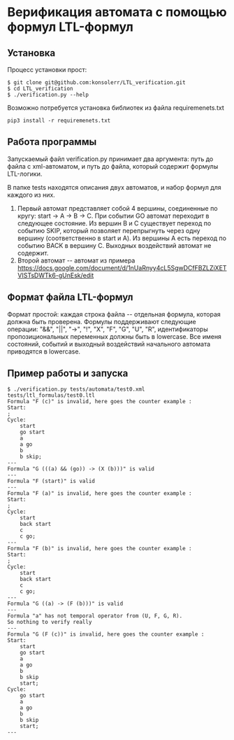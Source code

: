 # Верификация автомата с помощью формул LTL-формул

## Установка
Процесс установки прост:
```
$ git clone git@github.com:konsolerr/LTL_verification.git
$ cd LTL_verification
$ ./verification.py --help
```

Возможно потребуется установка библиотек из файла requiremenets.txt
```
pip3 install -r requiremenets.txt
```

## Работа программы

Запускаемый файл verification.py принимает два аргумента: путь до файла с xml-автоматом, и путь до файла, 
который содержит формулы LTL-логики.

В папке tests находятся описания двух автоматов, и набор формул для каждого из них.

1. Первый автомат представляет собой 4 вершины, соединенные по кругу: start -> A -> B -> C. При событии GO автомат переходит в следующее состояние. Из вершин B и C существует переход по событию SKIP, который позволяет перепрыгнуть через одну вершину (соответственно в start и A). Из вершины A есть переход по событию BACK в вершину C. Выходных воздействий автомат не содержит.
2. Второй автомат -- автомат из примера https://docs.google.com/document/d/1nUaRnyy4cL5SgwDCfFBZLZiXETVISTsDWTk6-gUnEsk/edit

## Формат файла LTL-формул

Формат простой: каждая строка файла -- отдельная формула, которая должна быть проверена. Формулы поддерживают следующие операции: "&&", "||", "->", "!", "X", "F", "G", "U", "R", идентификаторы пропозициональных переменных должны быть в lowercase. Все именя состояний, событий и выходный воздействий начального автомата приводятся в lowercase.

## Пример работы и запуска

```
$ ./verification.py tests/automata/test0.xml tests/ltl_formulas/test0.ltl 
Formula "F (c)" is invalid, here goes the counter example :
Start:
;
Cycle:
	start
	go start
	a
	a go
	b
	b skip;
---
Formula "G (((a) && (go)) -> (X (b)))" is valid
---
Formula "F (start)" is valid
---
Formula "F (a)" is invalid, here goes the counter example :
Start:
;
Cycle:
	start
	back start
	c
	c go;
---
Formula "F (b)" is invalid, here goes the counter example :
Start:
;
Cycle:
	start
	back start
	c
	c go;
---
Formula "G ((a) -> (F (b)))" is valid
---
Formula "a" has not temporal operator from (U, F, G, R). 
So nothing to verify really
---
Formula "G (F (c))" is invalid, here goes the counter example :
Start:
	start
	go start
	a
	a go
	b
	b skip
	start;
Cycle:
	go start
	a
	a go
	b
	b skip
	start;
---
```
